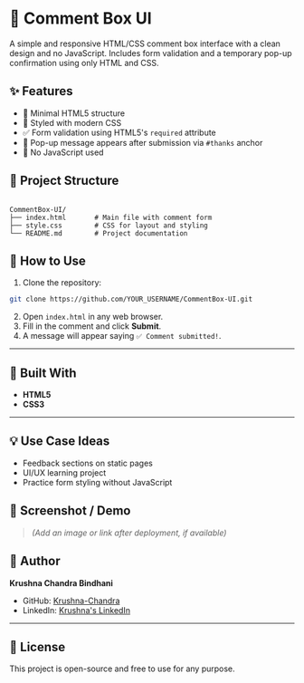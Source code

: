 
# 💬 Comment Box UI

A simple and responsive HTML/CSS comment box interface with a clean design and no JavaScript. Includes form validation and a temporary pop-up confirmation using only HTML and CSS.


## ✨ Features

- 📄 Minimal HTML5 structure
- 🎨 Styled with modern CSS
- ✅ Form validation using HTML5's `required` attribute
- 📢 Pop-up message appears after submission via `#thanks` anchor
- 🚫 No JavaScript used


## 📁 Project Structure

```

CommentBox-UI/
├── index.html       # Main file with comment form
├── style.css        # CSS for layout and styling
└── README.md        # Project documentation

```


## 🚀 How to Use

1. Clone the repository:

```bash
git clone https://github.com/YOUR_USERNAME/CommentBox-UI.git
```

2. Open `index.html` in any web browser.
3. Fill in the comment and click **Submit**.
4. A message will appear saying `✅ Comment submitted!`.

---

## 🧰 Built With

* **HTML5**
* **CSS3**

---

## 💡 Use Case Ideas

* Feedback sections on static pages
* UI/UX learning project
* Practice form styling without JavaScript



## 📸 Screenshot / Demo

> *(Add an image or link after deployment, if available)*



## 👤 Author

**Krushna Chandra Bindhani**

* GitHub: [Krushna-Chandra](https://github.com/Krushna-Chandra)
* LinkedIn: [Krushna's LinkedIn](https://www.linkedin.com/in/krushna-chandra-bindhani-1b1342275)

---

## 📄 License

This project is open-source and free to use for any purpose.
